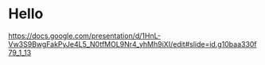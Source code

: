 # Hello

https://docs.google.com/presentation/d/1HnL-Vw3S9BwgFakPyJe4L5_N0tfMOL9Nr4_yhMh9iXI/edit#slide=id.g10baa330f79_1_13
